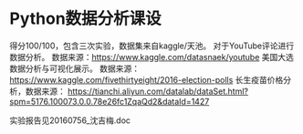 # Python数据分析课设
得分100/100，包含三次实验，数据集来自kaggle/天池。
对于YouTube评论进行数据分析。
数据来源：https://www.kaggle.com/datasnaek/youtube
美国大选数据分析与可视化展示。
数据来源：https://www.kaggle.com/fivethirtyeight/2016-election-polls
长生疫苗价格分析，数据来源：
https://tianchi.aliyun.com/datalab/dataSet.html?spm=5176.100073.0.0.78e26fc1ZqaQd2&dataId=1427

实验报告见20160756_沈吉梅.doc

